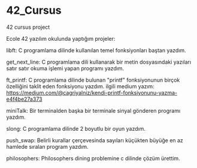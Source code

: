 # 42_Cursus
42 cursus project

Ecole 42 yazılım okulunda yaptığım projeler:

 libft: C programlama dilinde kullanılan temel fonksiyonları baştan yazdım.
 
 get_next_line: C programlama dili kullanarak bir metin dosyasındaki yazıları satır satır okuma işlemi yapan programı yazdım.
 
 ft_printf: C programlama dilinde bulunan "printf" fonksiyonunun birçok özelliğini taklit eden fonksiyonu yazdım. ilgili medium yazım: https://medium.com/@cagriyalniz/kendi-printf-fonksiyonunu-yazma-e4f4be27a373
 
 miniTalk: Bir terminalden başka bir terminale sinyal gönderen programı yazdım.
 
 slong: C programlama dilinde 2 boyutlu bir oyun yazdım. 

push_swap: Belirli kurallar çerçevesinda sayıları küçükten büyüğe en az hamlede sıralan program yazdım.

philosophers: Philosophers dining problemine c dilinde çözüm ürettim.
